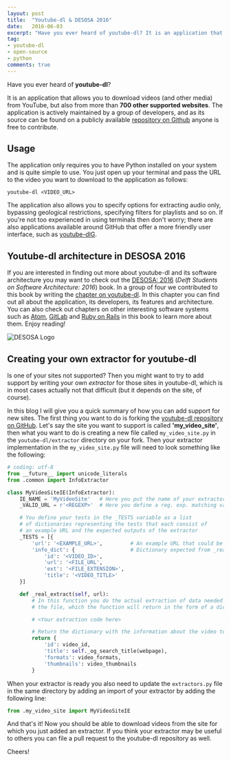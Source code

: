 ```yaml
---
layout: post
title:  "Youtube-dl & DESOSA 2016"
date:   2016-06-03
excerpt: "Have you ever heard of youtube-dl? It is an application that allows you to download videos (and other media) from Youtube, but also from more than 700 other supported websites."
tag:
- youtube-dl
- open-source
- python
comments: true
---
```


Have you ever heard of **youtube-dl**?

It is an application that allows you to download videos (and other media) from YouTube, but also from more than **700 other supported websites**.
The application is actively maintained by a group of developers, and as its source can be found on a publicly available [repository on Github](https://github.com/rg3/youtube-dl) anyone is free to contribute.

## Usage

The application only requires you to have Python installed on your system and is quite simple to use.
You just open up your terminal and pass the URL to the video you want to download to the application as follows:

```
youtube-dl <VIDEO_URL>
```

The application also allows you to specify options for extracting audio only, bypassing geological restrictions, specifying filters for playlists and so on. 
If you're not too experienced in using terminals then don't worry; there are also applications available around GitHub that offer a more friendly user interface, such as [youtube-dlG](https://github.com/MrS0m30n3/youtube-dl-gui).

## Youtube-dl architecture in DESOSA 2016

If you are interested in finding out more about youtube-dl and its software architecture you may want to check out the [DESOSA: 2016](https://www.gitbook.com/book/delftswa/desosa2016/details) (*Delft Students on Software Architecture: 2016*) book. In a group of four we contributed to this book by writing the [chapter on youtube-dl](https://delftswa.gitbooks.io/desosa2016/content/youtube-dl/chapter.html).
In this chapter you can find out all about the application, its developers, its features and architecture. You can also check out chapters on other interesting software systems such as [Atom](https://delftswa.gitbooks.io/desosa2016/content/atom/chapter.html), [GitLab](https://delftswa.gitbooks.io/desosa2016/content/gitlab/chapter.html) and [Ruby on Rails](https://delftswa.gitbooks.io/desosa2016/content/rails/chapter.html) in this book to learn more about them. Enjoy reading!

![DESOSA Logo](https://www.gitbook.com/@delftswa/avatar)

## Creating your own extractor for youtube-dl

Is one of your sites not supported? Then you might want to try to add support by writing your own *extractor* for those sites in youtube-dl, which is in most cases actually not that difficult (but it depends on the site, of course).

In this blog I will give you a quick summary of how you can add support for new sites.
The first thing you want to do is forking the [youtube-dl repository on GitHub](https://github.com/rg3/youtube-dl).
Let's say the site you want to support is called **'my_video_site'**, then what you want to do is creating a new file called `my_video_site.py` in the `youtube-dl/extractor` directory on your fork.
Then your extractor implementation in the `my_video_site.py` file will need to look something like the following:

```python
# coding: utf-8
from __future__ import unicode_literals
from .common import InfoExtractor

class MyVideoSiteIE(InfoExtractor):
    IE_NAME = 'MyVideoSite'   # Here you put the name of your extractor
    _VALID_URL = r'<REGEXP>'  # Here you define a reg. exp. matching valid URLs

    # You define your tests in the _TESTS variable as a list
    # of dictionaries representing the tests that each consist of
    # an example URL and the expected outputs of the extractor
    _TESTS = [{
        'url': '<EXAMPLE_URL>',         # An example URL that could be passed
        'info_dict': {                  # Dictionary expected from _real_extract
            'id': '<VIDEO_ID>',
            'url': '<FILE_URL',
            'ext': '<FILE_EXTENSION>',
            'title': '<VIDEO_TITLE>'
    }]

    def _real_extract(self, url):
        # In this function you do the actual extraction of data needed to download
        # the file, which the function will return in the form of a dictionary

        # <Your extraction code here>

        # Return the dictionary with the information about the video to download
        return {
            'id': video_id,
            'title': self._og_search_title(webpage),
            'formats': video_formats,
            'thumbnails': video_thumbnails
        }
```

When your extractor is ready you also need to update the `extractors.py` file in the same directory by adding an import of your extractor by adding the following line:

```python
from .my_video_site import MyVideoSiteIE
```

And that's it! Now you should be able to download videos from the site for which you just added an extractor.
If you think your extractor may be useful to others you can file a pull request to the youtube-dl repository as well.

Cheers!